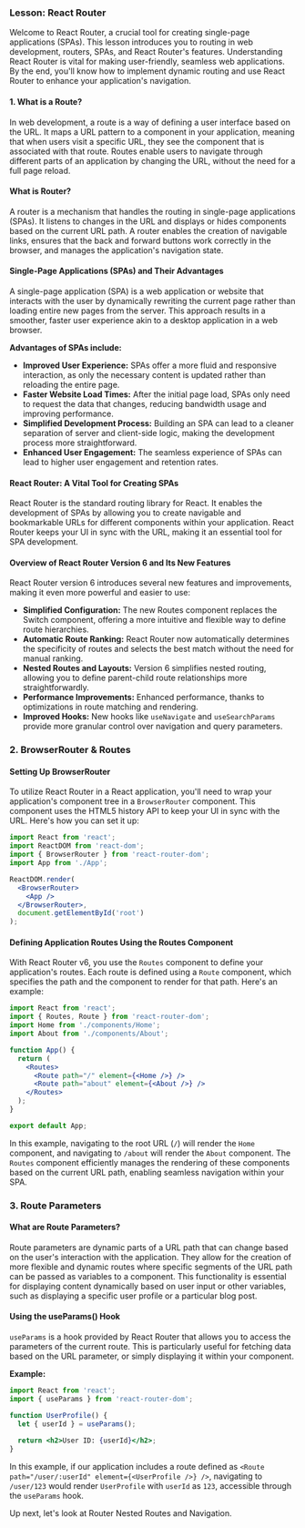 ### Lesson: React Router

Welcome to React Router, a crucial tool for creating single-page applications (SPAs). This lesson introduces you to routing in web development, routers, SPAs, and React Router's features. Understanding React Router is vital for making user-friendly, seamless web applications. By the end, you'll know how to implement dynamic routing and use React Router to enhance your application's navigation.

#### 1. What is a Route?
In web development, a route is a way of defining a user interface based on the URL. It maps a URL pattern to a component in your application, meaning that when users visit a specific URL, they see the component that is associated with that route. Routes enable users to navigate through different parts of an application by changing the URL, without the need for a full page reload.

#### What is Router?
A router is a mechanism that handles the routing in single-page applications (SPAs). It listens to changes in the URL and displays or hides components based on the current URL path. A router enables the creation of navigable links, ensures that the back and forward buttons work correctly in the browser, and manages the application's navigation state.

#### Single-Page Applications (SPAs) and Their Advantages
A single-page application (SPA) is a web application or website that interacts with the user by dynamically rewriting the current page rather than loading entire new pages from the server. This approach results in a smoother, faster user experience akin to a desktop application in a web browser. 

**Advantages of SPAs include:**
- **Improved User Experience:** SPAs offer a more fluid and responsive interaction, as only the necessary content is updated rather than reloading the entire page.
- **Faster Website Load Times:** After the initial page load, SPAs only need to request the data that changes, reducing bandwidth usage and improving performance.
- **Simplified Development Process:** Building an SPA can lead to a cleaner separation of server and client-side logic, making the development process more straightforward.
- **Enhanced User Engagement:** The seamless experience of SPAs can lead to higher user engagement and retention rates.

#### React Router: A Vital Tool for Creating SPAs
React Router is the standard routing library for React. It enables the development of SPAs by allowing you to create navigable and bookmarkable URLs for different components within your application. React Router keeps your UI in sync with the URL, making it an essential tool for SPA development.

#### Overview of React Router Version 6 and Its New Features
React Router version 6 introduces several new features and improvements, making it even more powerful and easier to use:
- **Simplified Configuration:** The new Routes component replaces the Switch component, offering a more intuitive and flexible way to define route hierarchies.
- **Automatic Route Ranking:** React Router now automatically determines the specificity of routes and selects the best match without the need for manual ranking.
- **Nested Routes and Layouts:** Version 6 simplifies nested routing, allowing you to define parent-child route relationships more straightforwardly.
- **Performance Improvements:** Enhanced performance, thanks to optimizations in route matching and rendering.
- **Improved Hooks:** New hooks like `useNavigate` and `useSearchParams` provide more granular control over navigation and query parameters.

### 2. BrowserRouter & Routes

#### Setting Up BrowserRouter
To utilize React Router in a React application, you'll need to wrap your application's component tree in a `BrowserRouter` component. This component uses the HTML5 history API to keep your UI in sync with the URL. Here's how you can set it up:

```jsx
import React from 'react';
import ReactDOM from 'react-dom';
import { BrowserRouter } from 'react-router-dom';
import App from './App';

ReactDOM.render(
  <BrowserRouter>
    <App />
  </BrowserRouter>,
  document.getElementById('root')
);
```

#### Defining Application Routes Using the Routes Component
With React Router v6, you use the `Routes` component to define your application's routes. Each route is defined using a `Route` component, which specifies the path and the component to render for that path. Here's an example:

```jsx
import React from 'react';
import { Routes, Route } from 'react-router-dom';
import Home from './components/Home';
import About from './components/About';

function App() {
  return (
    <Routes>
      <Route path="/" element={<Home />} />
      <Route path="about" element={<About />} />
    </Routes>
  );
}

export default App;
```

In this example, navigating to the root URL (`/`) will render the `Home` component, and navigating to `/about` will render the `About` component. The `Routes` component efficiently manages the rendering of these components based on the current URL path, enabling seamless navigation within your SPA.

### 3. Route Parameters

#### What are Route Parameters?
Route parameters are dynamic parts of a URL path that can change based on the user's interaction with the application. They allow for the creation of more flexible and dynamic routes where specific segments of the URL path can be passed as variables to a component. This functionality is essential for displaying content dynamically based on user input or other variables, such as displaying a specific user profile or a particular blog post.

#### Using the useParams() Hook
`useParams` is a hook provided by React Router that allows you to access the parameters of the current route. This is particularly useful for fetching data based on the URL parameter, or simply displaying it within your component.

**Example:**
```jsx
import React from 'react';
import { useParams } from 'react-router-dom';

function UserProfile() {
  let { userId } = useParams();
  
  return <h2>User ID: {userId}</h2>;
}
```

In this example, if our application includes a route defined as `<Route path="/user/:userId" element={<UserProfile />} />`, navigating to `/user/123` would render `UserProfile` with `userId` as `123`, accessible through the `useParams` hook.

Up next, let's look at Router Nested Routes and Navigation.